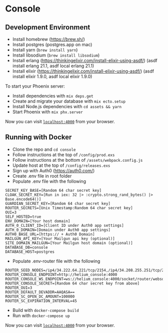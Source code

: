 # Console

## Development Environment

  * Install homebrew (https://brew.sh/)
  * Install postgres (postgres.app on mac)
  * Install yarn (`brew install yarn`)
  * Install libsodium (`brew install libsodium`)
  * Install erlang (https://thinkingelixir.com/install-elixir-using-asdf/) (asdf install erlang 21.1, asdf local erlang 21.1)
  * Install elixir (https://thinkingelixir.com/install-elixir-using-asdf/) (asdf install elixir 1.9.0, asdf local elixir 1.9.0)

To start your Phoenix server:

  * Install dependencies with `mix deps.get`
  * Create and migrate your database with `mix ecto.setup`
  * Install Node.js dependencies with `cd assets && yarn`
  * Start Phoenix with `mix phx.server`

Now you can visit [`localhost:4000`](http://localhost:4000) from your browser.

## Running with Docker

  * Clone the repo and `cd console`
  * Follow instructions at the top of `/config/prod.exs`
  * Follow instructions at the bottom of `/assets/webpack.config.js`
  * Update host at the top of `/config/releases.exs`
  * Sign up with Auth0 (https://auth0.com/)
  * Create .env file in root folder
  * Populate .env file with the following

  ```
  SECRET_KEY_BASE=[Random 64 char secret key]
  CLOAK_SECRET_KEY=[Run in iex: 32 |> :crypto.strong_rand_bytes() |> Base.encode64()]
  GUARDIAN_SECRET_KEY=[Random 64 char secret key]
  ROUTER_SECRETS=[Unix Timestamp:Random 64 char secret key]
  OUI=3
  SELF_HOSTED=true
  ENV_DOMAIN=[Your host domain]
  AUTH_0_CLIENT_ID=[Client ID under Auth0 app settings]
  AUTH_0_DOMAIN=[Domain under Auth0 app settings]
  AUTH0_BASE_URL=[https:// + Auth0 Domain]
  MAILGUN_API_KEY=[Your Mailgun api key (optional)]
  SITE_DOMAIN_MAILGUN=[Your Mailgun host domain (optional)]
  DATABASE_DB=console
  DATABASE_HOST=postgres
  ```
  * Populate .env-router file with the following
  ```
  ROUTER_SEED_NODES=/ip4/34.222.64.221/tcp/2154,/ip4/34.208.255.251/tcp/2154
  ROUTER_CONSOLE_ENDPOINT=http://helium_console:4000
  ROUTER_CONSOLE_WS_ENDPOINT=ws://helium_console:4000/socket/router/websocket
  ROUTER_CONSOLE_SECRET=[Random 64 char secret key from above]
  ROUTER_OUI=3
  ROUTER_DEFAULT_DEVADDR=AAQASA==
  ROUTER_SC_OPEN_DC_AMOUNT=100000
  ROUTER_SC_EXPIRATION_INTERVAL=45
  ```

  * Build with `docker-compose build`
  * Run with `docker-compose up`

Now you can visit [`localhost:4000`](http://localhost:4000) from your browser.
